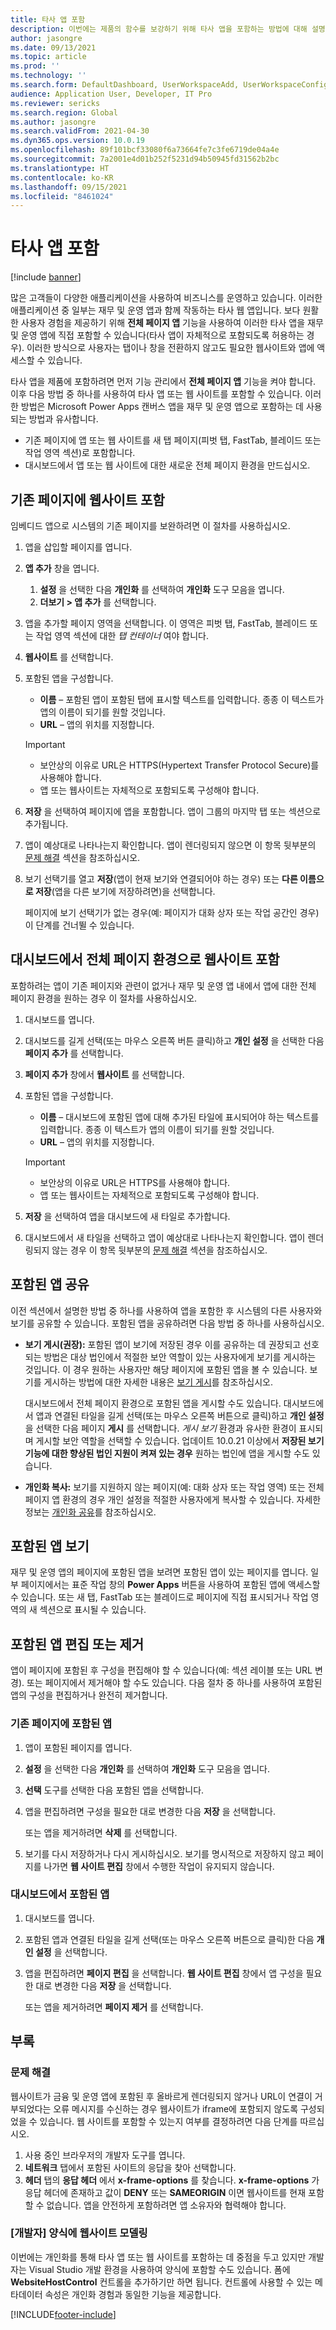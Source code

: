 ```yaml
---
title: 타사 앱 포함
description: 이번에는 제품의 함수를 보강하기 위해 타사 앱을 포함하는 방법에 대해 설명합니다.
author: jasongre
ms.date: 09/13/2021
ms.topic: article
ms.prod: ''
ms.technology: ''
ms.search.form: DefaultDashboard, UserWorkspaceAdd, UserWorkspaceConfigureWebsite
audience: Application User, Developer, IT Pro
ms.reviewer: sericks
ms.search.region: Global
ms.author: jasongre
ms.search.validFrom: 2021-04-30
ms.dyn365.ops.version: 10.0.19
ms.openlocfilehash: 89f101bcf33080f6a73664fe7c3fe6719de04a4e
ms.sourcegitcommit: 7a2001e4d01b252f5231d94b50945fd31562b2bc
ms.translationtype: HT
ms.contentlocale: ko-KR
ms.lasthandoff: 09/15/2021
ms.locfileid: "8461024"
---
```

# <a name="embed-third-party-apps"></a>타사 앱 포함

[!include [banner](../includes/banner.md)]

많은 고객들이 다양한 애플리케이션을 사용하여 비즈니스를 운영하고 있습니다. 이러한 애플리케이션 중 일부는 재무 및 운영 앱과 함께 작동하는 타사 웹 앱입니다. 보다 원활한 사용자 경험을 제공하기 위해 **전체 페이지 앱** 기능을 사용하여 이러한 타사 앱을 재무 및 운영 앱에 직접 포함할 수 있습니다(타사 앱이 자체적으로 포함되도록 허용하는 경우). 이러한 방식으로 사용자는 탭이나 창을 전환하지 않고도 필요한 웹사이트와 앱에 액세스할 수 있습니다.

타사 앱을 제품에 포함하려면 먼저 기능 관리에서 **전체 페이지 앱** 기능을 켜야 합니다. 이후 다음 방법 중 하나를 사용하여 타사 앱 또는 웹 사이트를 포함할 수 있습니다. 이러한 방법은 Microsoft Power Apps 캔버스 앱을 재무 및 운영 앱으로 포함하는 데 사용되는 방법과 유사합니다.

- 기존 페이지에 앱 또는 웹 사이트를 새 탭 페이지(피벗 탭, FastTab, 블레이드 또는 작업 영역 섹션)로 포함합니다.
- 대시보드에서 앱 또는 웹 사이트에 대한 새로운 전체 페이지 환경을 만드십시오.

## <a name="embed-a-website-on-an-existing-page"></a>기존 페이지에 웹사이트 포함

임베디드 앱으로 시스템의 기존 페이지를 보완하려면 이 절차를 사용하십시오.

1. 앱을 삽입할 페이지를 엽니다.
2. **앱 추가** 창을 엽니다.

    1. **설정** 을 선택한 다음 **개인화** 를 선택하여 **개인화** 도구 모음을 엽니다.
    2. **더보기 \> 앱 추가** 를 선택합니다.

3. 앱을 추가할 페이지 영역을 선택합니다. 이 영역은 피벗 탭, FastTab, 블레이드 또는 작업 영역 섹션에 대한 *탭 컨테이너* 여야 합니다.
4. **웹사이트** 를 선택합니다.
5. 포함된 앱을 구성합니다.

    - **이름** – 포함된 앱이 포함된 탭에 표시할 텍스트를 입력합니다. 종종 이 텍스트가 앱의 이름이 되기를 원할 것입니다.
    - **URL** – 앱의 위치를 지정합니다.

    > [!IMPORTANT]
    > - 보안상의 이유로 URL은 HTTPS(Hypertext Transfer Protocol Secure)를 사용해야 합니다.
    > - 앱 또는 웹사이트는 자체적으로 포함되도록 구성해야 합니다.

6. **저장** 을 선택하여 페이지에 앱을 포함합니다. 앱이 그룹의 마지막 탭 또는 섹션으로 추가됩니다.
7. 앱이 예상대로 나타나는지 확인합니다. 앱이 렌더링되지 않으면 이 항목 뒷부분의 [문제 해결](#troubleshooting) 섹션을 참조하십시오.
8. 보기 선택기를 열고 **저장**(앱이 현재 보기와 연결되어야 하는 경우) 또는 **다른 이름으로 저장**(앱을 다른 보기에 저장하려면)을 선택합니다.

    페이지에 보기 선택기가 없는 경우(예: 페이지가 대화 상자 또는 작업 공간인 경우) 이 단계를 건너뛸 수 있습니다.

## <a name="embed-a-website-as-a-full-page-experience-from-the-dashboard"></a>대시보드에서 전체 페이지 환경으로 웹사이트 포함

포함하려는 앱이 기존 페이지와 관련이 없거나 재무 및 운영 앱 내에서 앱에 대한 전체 페이지 환경을 원하는 경우 이 절차를 사용하십시오.

1. 대시보드를 엽니다.
2. 대시보드를 길게 선택(또는 마우스 오른쪽 버튼 클릭)하고 **개인 설정** 을 선택한 다음 **페이지 추가** 를 선택합니다.
3. **페이지 추가** 창에서 **웹사이트** 를 선택합니다.
4. 포함된 앱을 구성합니다.

    - **이름** – 대시보드에 포함된 앱에 대해 추가된 타일에 표시되어야 하는 텍스트를 입력합니다. 종종 이 텍스트가 앱의 이름이 되기를 원할 것입니다.
    - **URL** – 앱의 위치를 지정합니다.

    > [!IMPORTANT]
    > - 보안상의 이유로 URL은 HTTPS를 사용해야 합니다.
    > - 앱 또는 웹사이트는 자체적으로 포함되도록 구성해야 합니다.

5. **저장** 을 선택하여 앱을 대시보드에 새 타일로 추가합니다.
6. 대시보드에서 새 타일을 선택하고 앱이 예상대로 나타나는지 확인합니다. 앱이 렌더링되지 않는 경우 이 항목 뒷부분의 [문제 해결](#troubleshooting) 섹션을 참조하십시오.

## <a name="sharing-embedded-apps"></a>포함된 앱 공유

이전 섹션에서 설명한 방법 중 하나를 사용하여 앱을 포함한 후 시스템의 다른 사용자와 보기를 공유할 수 있습니다. 포함된 앱을 공유하려면 다음 방법 중 하나를 사용하십시오.

- **보기 게시(권장):** 포함된 앱이 보기에 저장된 경우 이를 공유하는 데 권장되고 선호되는 방법은 대상 법인에서 적절한 보안 역할이 있는 사용자에게 보기를 게시하는 것입니다. 이 경우 원하는 사용자만 해당 페이지에 포함된 앱을 볼 수 있습니다. 보기를 게시하는 방법에 대한 자세한 내용은 [보기 게시](saved-views.md#publishing-views)를 참조하십시오.

    대시보드에서 전체 페이지 환경으로 포함된 앱을 게시할 수도 있습니다. 대시보드에서 앱과 연결된 타일을 길게 선택(또는 마우스 오른쪽 버튼으로 클릭)하고 **개인 설정** 을 선택한 다음 페이지 **게시** 를 선택합니다. *게시 보기* 환경과 유사한 환경이 표시되며 게시할 보안 역할을 선택할 수 있습니다. 업데이트 10.0.21 이상에서 **저장된 보기 기능에 대한 향상된 법인 지원이 켜져 있는 경우** 원하는 법인에 앱을 게시할 수도 있습니다.

- **개인화 복사:** 보기를 지원하지 않는 페이지(예: 대화 상자 또는 작업 영역) 또는 전체 페이지 앱 환경의 경우 개인 설정을 적절한 사용자에게 복사할 수 있습니다. 자세한 정보는 [개인화 공유](personalize-user-experience.md#sharing-personalizations)를 참조하십시오.

## <a name="viewing-embedded-apps"></a>포함된 앱 보기

재무 및 운영 앱의 페이지에 포함된 앱을 보려면 포함된 앱이 있는 페이지를 엽니다. 일부 페이지에서는 표준 작업 창의 **Power Apps** 버튼을 사용하여 포함된 앱에 액세스할 수 있습니다. 또는 새 탭, FastTab 또는 블레이드로 페이지에 직접 표시되거나 작업 영역의 새 섹션으로 표시될 수 있습니다.

## <a name="editing-or-removing-embedded-apps"></a>포함된 앱 편집 또는 제거

앱이 페이지에 포함된 후 구성을 편집해야 할 수 있습니다(예: 섹션 레이블 또는 URL 변경). 또는 페이지에서 제거해야 할 수도 있습니다. 다음 절차 중 하나를 사용하여 포함된 앱의 구성을 편집하거나 완전히 제거합니다.

### <a name="apps-that-are-embedded-on-existing-pages"></a>기존 페이지에 포함된 앱

1. 앱이 포함된 페이지를 엽니다.
2. **설정** 을 선택한 다음 **개인화** 를 선택하여 **개인화** 도구 모음을 엽니다.
3. **선택** 도구를 선택한 다음 포함된 앱을 선택합니다.
4. 앱을 편집하려면 구성을 필요한 대로 변경한 다음 **저장** 을 선택합니다.

    또는 앱을 제거하려면 **삭제** 를 선택합니다.

5. 보기를 다시 저장하거나 다시 게시하십시오. 보기를 명시적으로 저장하지 않고 페이지를 나가면 **웹 사이트 편집** 창에서 수행한 작업이 유지되지 않습니다.

### <a name="apps-that-are-embedded-from-the-dashboard"></a>대시보드에서 포함된 앱

1. 대시보드를 엽니다.
2. 포함된 앱과 연결된 타일을 길게 선택(또는 마우스 오른쪽 버튼으로 클릭)한 다음 **개인 설정** 을 선택합니다.
3. 앱을 편집하려면 **페이지 편집** 을 선택합니다. **웹 사이트 편집** 창에서 앱 구성을 필요한 대로 변경한 다음 **저장** 을 선택합니다.

    또는 앱을 제거하려면 **페이지 제거** 를 선택합니다.

## <a name="appendix"></a>부록

### <a name="troubleshooting"></a>문제 해결

웹사이트가 금융 및 운영 앱에 포함된 후 올바르게 렌더링되지 않거나 URL이 연결이 거부되었다는 오류 메시지를 수신하는 경우 웹사이트가 iframe에 포함되지 않도록 구성되었을 수 있습니다. 웹 사이트를 포함할 수 있는지 여부를 결정하려면 다음 단계를 따르십시오.

1. 사용 중인 브라우저의 개발자 도구를 엽니다.
2. **네트워크** 탭에서 포함된 사이트의 응답을 찾아 선택합니다.
3. **헤더** 탭의 **응답 헤더** 에서 **x-frame-options** 를 찾습니다. **x-frame-options** 가 응답 헤더에 존재하고 값이 **DENY** 또는 **SAMEORIGIN** 이면 웹사이트를 현재 포함할 수 없습니다. 앱을 안전하게 포함하려면 앱 소유자와 협력해야 합니다.

### <a name="developer-modeling-a-website-on-a-form"></a>[개발자] 양식에 웹사이트 모델링

이번에는 개인화를 통해 타사 앱 또는 웹 사이트를 포함하는 데 중점을 두고 있지만 개발자는 Visual Studio 개발 환경을 사용하여 양식에 포함할 수도 있습니다. 폼에 **WebsiteHostControl** 컨트롤을 추가하기만 하면 됩니다. 컨트롤에 사용할 수 있는 메타데이터 속성은 개인화 경험과 동일한 기능을 제공합니다.

[!INCLUDE[footer-include](../../../includes/footer-banner.md)]
